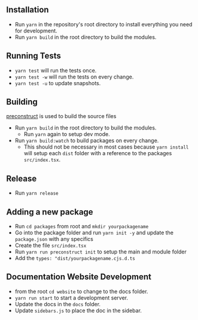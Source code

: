 ## Installation

- Run `yarn` in the repository's root directory to install everything you need for development.
- Run `yarn build` in the root directory to build the modules.

## Running Tests

- `yarn test` will run the tests once.
- `yarn test -w` will run the tests on every change.
- `yarn test -u` to update snapshots.

## Building

[preconstruct](https://preconstruct.tools/) is used to build the source files

- Run `yarn build` in the root directory to build the modules.
  - Run `yarn` again to setup dev mode.
- Run `yarn build:watch` to build packages on every change.
  - This should not be necessary in most cases because `yarn install` will setup each `dist` folder with a reference to the packages `src/index.tsx`.

## Release

- Run `yarn release`

## Adding a new package

- Run `cd packages` from root and `mkdir yourpackagename`
- Go into the package folder and run `yarn init -y` and update the `package.json` with any specifics
- Create the file `src/index.tsx`
- Run `yarn run preconstruct init` to setup the main and module folder
- Add the `types: "dist/yourpackagename.cjs.d.ts`

## Documentation Website Development

- from the root `cd website` to change to the docs folder.
- `yarn run start` to start a development server.
- Update the docs in the `docs` folder.
- Update `sidebars.js` to place the doc in the sidebar.

